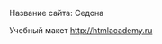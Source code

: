Название сайта: Седона

Учебный макет http://htmlacademy.ru

<!-- Резиновая адаптивная верстка, HTML5, BEM, SASS. IE10+. Сверстаны 3 страницы. -->
